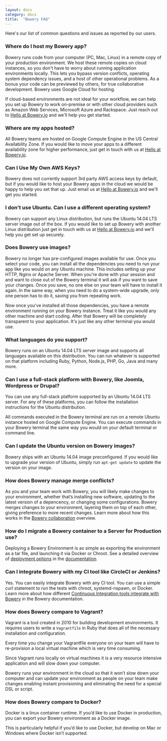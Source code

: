 ```yaml
---
layout: docs
category: docs
title:  "Bowery FAQ"
---
```


Here's our list of common questions and issues as reported by our users.

### Where do I host my Bowery app?

Bowery runs code from your computer (PC, Mac, Linux) in a remote copy of your production environment. We host these remote copies on cloud instances, so you don't have to worry about running application environments locally. This lets you bypass version conflicts, operating system dependency issues, and a host of other operational problems. As a bonus your code can be previewed by others, for true collaborative development. Bowery uses Google Cloud for hosting. 

If cloud-based environments are not ideal for your workflow, we can help you set up Bowery to work on-premise or with other cloud providers such as Amazon Web Services, Microsoft Azure and Rackspace. Just reach out to [Hello at Bowery.io](mailto:Hello@Bowery.io) and we'll help you get started. 

### Where are my apps hosted? 

All Bowery teams are hosted on Google Compute Engine in the US Central Availability Zone. If you would like to move your apps to a different availability zone for higher performance, just get in touch with us at [Hello at Bowery.io](mailto:hello@bowery.io). 

### Can I Use My Own AWS Keys? 

Bowery does not currently support 3rd party AWS access keys by default, but if you would like to host your Bowery apps in the cloud we would be happy to help you set that up. Just email us at [Hello at Bowery.io](mailto:hello@bowery.io) and we'll get you started. 

### I don't use Ubuntu. Can I use a different operating system? 

Bowery can support any Linux distribution, but runs the Ubuntu 14.04 LTS server image out of the box. If you would like to set up Bowery with another Linux distribution just get in touch with us at [Hello at Bowery.io](mailto:hello@bowery.io) and we'll help you get set up securely. 

### Does Bowery use images? 

Bowery no longer has pre-configured images available for use. Once you select your code, you can install all the dependencies you need to run your app like you would on any Ubuntu machine. This includes setting up your HTTP, Nginx or Apache Server. When you're done with your session and and want to close out of the Bowery terminal it will ask if you want to save your changes. Once you save, no one else on your team will have to install it again. In the same way, when you need to do a system-wide upgrade, only one person has to do it, saving you from repeating work. 

Now once you've installed all those dependencies, you have a remote environment running on your Bowery instance. Treat it like you would any other machine and start coding. After that Bowery will be completely transparent to your application. It's just like any other terminal you would use. 

### What languages do you support?

Bowery runs on an Ubuntu 14.04 LTS server image and supports all languages available on this distribution. You can run whatever is supported on that platform including Ruby, Python, Node.js, PHP, Go, Java and many more.

### Can I use a full-stack platform with Bowery, like Joomla, Wordpress or Drupal?

You can use any full-stack platform supported by an Ubuntu 14.04 LTS server. For any of these platforms, you can follow the installation instructions for the Ubuntu distribution. 

All commands executed in the Bowery terminal are run on a remote Ubuntu instance hosted on Google Compute Engine. You can execute commands in your Bowery terminal the same way you would on your default terminal or command line. 

### Can I update the Ubuntu version on Bowery images? 

Bowery ships with an Ubuntu 14.04 image preconfigured. If you would like to upgrade your version of Ubuntu, simply run ``apt-get update`` to update the version on your image. 

### How does Bowery manage merge conflicts? 

As you and your team work with Bowery, you will likely make changes to your environment, whether that’s installing new software, updating to the latest version of a depencency, or changing some configurations. Bowery merges changes to your environment, layering them on top of each other, giving preference to more recent changes. Learn more about how this works in the [Bowery collaboration](http://new.bowery.io/docs/collaboration/) overview. 

### How do I migrate a Bowery container to a Server for Production use? 

Deploying a Bowery Environment is as simple as exporting the environment as a tar file, and launching it via Docker or Chroot. See a detailed overview of [deployment options](http://new.bowery.io/docs/deployment/) in the [documentation](http://new.bowery.io/docs/deployment/). 

### Can I integrate Bowery with my CI tool like CircleCI or Jenkins?

Yes. You can easily integrate Bowery with any CI tool. You can use a simple curl statement to run the tests with chroot, systemd-nspawn, or Docker. Learn more about how different [Continuous Integration tools integrate with Bowery](http://new.bowery.io/docs/continuous-integration/) in the Bowery documentation. 

### How does Bowery compare to Vagrant?

Vagrant is a tool created in 2010 for building development environments. It requires users to write a `Vagrantfile` in Ruby that does all of the necessary installation and configuration.

Every time you change your Vagrantfile everyone on your team will have to re-provision a local virtual machine which is very time consuming.

Since Vagrant runs locally on virtual machines it is a very resource intensive application and will slow down your computer.

Bowery runs your environment in the cloud so that it won’t slow down your computer and can update your environment as people on your team make changes enabling instant provisioning and eliminating the need for a special DSL or script.

### How does Bowery compare to Docker?

Docker is a linux container runtime. If you’d like to use Docker in production, you can export your Bowery environment as a Docker image.

This is particularly helpful if you’d like to use Docker, but develop on Mac or Windows where Docker isn’t supported.


